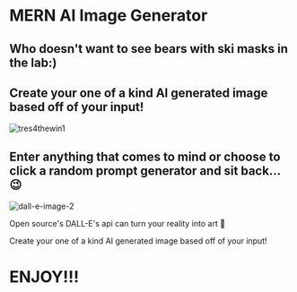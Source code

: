 # MERN AI Image Generator

## Who doesn't want to see bears with ski masks in the lab:)
## Create your one of a kind AI generated image based off of your input!
![tres4thewin1](https://user-images.githubusercontent.com/70171772/218247809-8103e3d6-f5ad-4129-8128-7d39a658f039.png)

## Enter anything that comes to mind or choose to click a random prompt generator and sit back...😉
![dall-e-image-2](https://user-images.githubusercontent.com/70171772/216723768-300b3420-1c1a-45b4-8978-fdf6ecacd483.jpg)

Open source's DALL-E's api can turn your reality into art 🎨 

Create your one of a kind AI generated image based off of your input!

# ENJOY!!!
